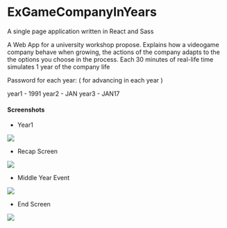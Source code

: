 # ExGameCompanyInYears

A single page application written in React and Sass

A Web App for a university workshop propose. 
Explains how a videogame company behave when growing, the actions of the company adapts to the the options you choose in the process.
Each 30 minutes of real-life time simulates 1 year of the company life

Password for each year: ( for advancing in each year ) 

year1 - 1991
year2 - JAN
year3 - JAN17

#### Screenshots
- Year1 
<img src='https://github.com/afonsofcfonseca/ExGameCompanyInYears/blob/master/public/images/Screen Shot 2019-12-04 at 18.28.52.png'>

- Recap Screen
<img src='https://github.com/afonsofcfonseca/ExGameCompanyInYears/blob/master/public/images/recap.png'>

- Middle Year Event
<img src='https://github.com/afonsofcfonseca/ExGameCompanyInYears/blob/master/public/images/middleYearEvent.png'>

- End Screen
<img src='https://github.com/afonsofcfonseca/ExGameCompanyInYears/blob/master/public/images/endScreen.png'>
